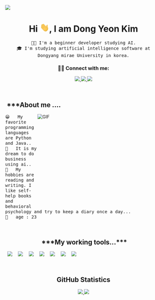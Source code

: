 <!-- 방문자 카운터 -->
<p align="left">
  <img src="https://hits.seeyoufarm.com/api/count/incr/badge.svg?url=https%3A%2F%2Fgithub.com%2FKdyeon00&count_bg=%23FF6E96&title_bg=%23555555&icon=&icon_color=%23E7E7E7&title=Visitors&edge_flat=false"/>
</p>

<!-- 소개 섹션 -->
<h1 align="center">Hi <img src="https://raw.githubusercontent.com/ABSphreak/ABSphreak/master/gifs/Hi.gif" width="30px">, I am Dong Yeon Kim </h1>

<p align="center"> 
  <samp>
    🧑‍💻 I'm a beginner developer studying AI.
    <br>
    🎓 I'm studying artificial intelligence software at Dongyang mirae University in korea.
  </samp>
</p>

<!-- 소셜 미디어 및 웹사이트 링크 -->
<h3 align="center">🤝🏻 Connect with me:</h3>
<p align="center">
 <a href="https://blog.naver.com/kdyeon_00" target="_blank">
  <img src="https://img.shields.io/badge/Naver_Blog-03C75A?style=for-the-badge&logo=naver&logoColor=white"/>
 </a>
 <a href="https://parancoding00.tistory.com/" target="_blank">
  <img src="https://img.shields.io/badge/Tistory-000000?style=for-the-badge&logo=tistory&logoColor=white"/>
 </a>
 <a href="https://www.instagram.com/ddong_yeon2/" target="_blank">
  <img src="https://img.shields.io/badge/Instagram-E4405F?style=for-the-badge&logo=instagram&logoColor=white"/>
 </a>
</p>

<br/>

<!-- 나에 대해 섹션 -->
<h2 align="left">&nbsp;***About me ....</h2>
<p>
  <img align="right" top="500" height="300" width="400" alt="GIF" src="https://media.giphy.com/media/SWoSkN6DxTszqIKEqv/giphy.gif">
  <samp>
    😀 &emsp; My favorite programming languages are Python and Java..<br/>
    👑 &emsp; It is my dream to do business using ai..<br/>
    💪 &emsp; My hobbies are reading and writing. I like self-help books and behavioral psychology and try to keep a diary once a day...<br/>
    👶 &emsp; age : 23<br/>
  </samp>
</p>

<br/>

<!-- 기술 및 도구 -->
<h2 align="center">&nbsp;***My working tools...***</h2>
<p align="left">
  <code> <img height="50" src="https://images.velog.io/post-images/doondoony/d72cb4c0-cfbd-11e8-b93f-579a7dec4e42/1200px-Python.svg.png"> </code>
  <code> <img height="50" src="https://www.vectorlogo.zone/logos/java/java-ar21.svg"> </code>
  <code> <img height="50" src="https://www.vectorlogo.zone/logos/jupyter/jupyter-ar21.svg"> </code>
  <code> <img height="50" src="https://www.vectorlogo.zone/logos/w3_html5/w3_html5-ar21.svg"> </code>
  <code> <img height="50" src="https://www.vectorlogo.zone/logos/mysql/mysql-ar21.svg"> </code>
  <code> <img height="50" src="https://www.vectorlogo.zone/logos/javascript/javascript-ar21.svg"> </code>
  <code> <img height="50" src="https://www.vectorlogo.zone/logos/tensorflow/tensorflow-ar21.svg"> </code>
</p>

<br/>

<!-- GitHub 통계 -->
<h2 align="center">GitHub Statistics</h2>
<p align="center">
<a href="https://github.com/AVS1508">
  <img height="180em" src="https://github-readme-stats-eight-theta.vercel.app/api?username=martinkim1&show_icons=true&theme=algolia&include_all_commits=true&count_private=true"/>
  <img height="180em" src="https://github-readme-stats-eight-theta.vercel.app/api/top-langs/?username=martinkim1&layout=compact&langs_count=8&theme=algolia"/>
</a>
</p>
